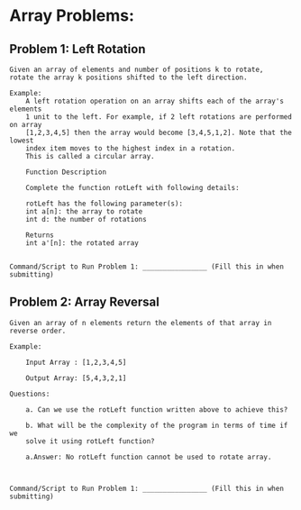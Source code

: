 # Array Problems:

## Problem 1: Left Rotation

    Given an array of elements and number of positions k to rotate, 
    rotate the array k positions shifted to the left direction.

    Example:
        A left rotation operation on an array shifts each of the array's elements
        1 unit to the left. For example, if 2 left rotations are performed on array
        [1,2,3,4,5] then the array would become [3,4,5,1,2]. Note that the lowest 
        index item moves to the highest index in a rotation. 
        This is called a circular array.

        Function Description

        Complete the function rotLeft with following details:

        rotLeft has the following parameter(s):
        int a[n]: the array to rotate
        int d: the number of rotations

        Returns
        int a'[n]: the rotated array


    Command/Script to Run Problem 1: ________________ (Fill this in when submitting)

## Problem 2: Array Reversal

    Given an array of n elements return the elements of that array in reverse order.

    Example:

        Input Array : [1,2,3,4,5]

        Output Array: [5,4,3,2,1]

    Questions:

        a. Can we use the rotLeft function written above to achieve this?

        b. What will be the complexity of the program in terms of time if we
        solve it using rotLeft function?
        
        a.Answer: No rotLeft function cannot be used to rotate array.
        


    Command/Script to Run Problem 1: ________________ (Fill this in when submitting)
